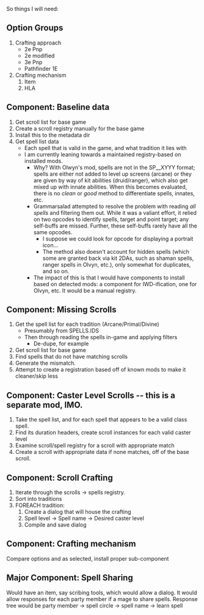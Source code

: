 So things I will need:


## Option Groups
1. Crafting approach
    - 2e Pnp
    - 2e modified
    - 3e Pnp
    - Pathfinder 1E
1. Crafting mechanism
    1. Item
    1. HLA


## Component: Baseline data
1. Get scroll list for base game
1. Create a scroll registry manually for the base game
1. Install this to the metadata dir
1. Get spell list data
    - Each spell that is valid in the game, and what tradition it lies with
    - I am currently leaning towards a maintained registry-based on installed mods.
        - Why? With Olwyn's mod, spells are not in the SP__XYYY format; spells are either not added to
        level up screens (arcane) or they are given by way of kit abilities (druid/ranger), which also
        get mixed up with innate abilities. When this becomes evaluated, there is no _clean_ or _good_
        method to differentiate spells, innates, etc.
        - Grammarsalad attempted to resolve the problem with reading _all spells_ and filtering them out.
        While it was a valiant effort, it relied on two opcodes to identify spells, target and point
        target; any self-buffs are missed. Further, these self-buffs rarely have all the same opcodes.
            - I suppose we could look for opcode for displaying a portrait icon...
            - The method also doesn't account for hidden spells (which some are granted back via kit 
            2DAs, such as shaman spells, ranger spells in Olvyn, etc.), only somewhat for duplicates,
            and so on.
        - The impact of this is that I would have components to install based on detected mods:
        a component for IWD-ification, one for Olvyn, etc. It would be a manual registry.


## Component: Missing Scrolls
1. Get the spell list for each tradition (Arcane/Primal/Divine)
    - Presumably from SPELLS.IDS
    - Then through reading the spells in-game and applying filters
        - De-dupe, for example
1. Get scroll list for base game
1. Find spells that do not have matching scrolls
1. Generate the mismatch.
1. Attempt to create a registration based off of known mods to make it cleaner/skip less


## Component: Caster Level Scrolls -- this is a separate mod, IMO.
1. Take the spell list, and for each spell that appears to be a valid class spell.
1. Find its duration headers, create scroll instances for each valid caster level
1. Examine scroll/spell registry for a scroll with appropriate match
1. Create a scroll with appropriate data if none matches, off of the base scroll.


## Component: Scroll Crafting
1. Iterate through the scrolls -> spells registry.
1. Sort into traditions
1. FOREACH tradition:
    1. Create a dialog that will house the crafting
    1. Spell level -> Spell name -> Desired caster level
    1. Compile and save dialog


## Component: Crafting mechanism
Compare options and as selected, install proper sub-component


## Major Component: Spell Sharing
Would have an item, say scribing tools, which would allow a dialog. It would allow responses
for each party member if a mage to share spells.
Response tree would be party member -> spell circle -> spell name -> learn spell